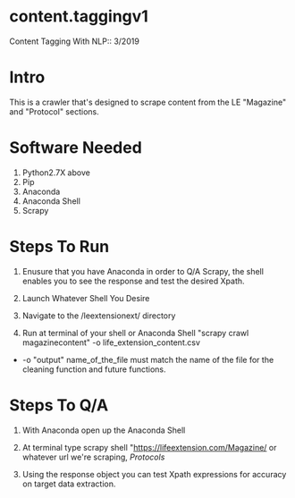 # content.taggingv1
Content Tagging With NLP:: 3/2019

# Intro

This is a crawler that's designed to scrape content from the LE "Magazine" and "Protocol" sections.

# Software Needed

1. Python2.7X above
2. Pip
3. Anaconda
4. Anaconda Shell
4. Scrapy

# Steps To Run

1. Enusure that you have Anaconda in order to Q/A Scrapy, the shell enables you to see the response and test the desired Xpath.

2. Launch Whatever Shell You Desire

3. Navigate to the /leextensionext/ directory 

4. Run at terminal of your shell or Anaconda Shell "scrapy crawl magazinecontent" -o life_extension_content.csv

* -o "output" name_of_the_file must match the name of the file for the cleaning function and future functions. 

# Steps To Q/A

1. With Anaconda open up the Anaconda Shell 

2. At terminal type scrapy shell "https://lifeextension.com/Magazine/  or whatever url we're scraping, *Protocols*

3. Using the response object you can test Xpath expressions for accuracy on target data extraction.

